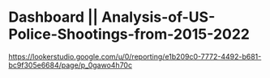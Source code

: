 # Dashboard || Analysis-of-US-Police-Shootings-from-2015-2022


https://lookerstudio.google.com/u/0/reporting/e1b209c0-7772-4492-b681-bc9f305e6684/page/p_0gawo4h70c
